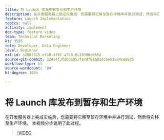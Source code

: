```yaml
---
title: 将 Launch 库发布到暂存和生产环境
description: 在开发服务器上锁定实施后，您需要将它移至暂存环境中并进行测试，然后将它移至生产环境。 本视频分步说明了此过程。
feature: Launch Implementation
topics: null
activity: implement
doc-type: feature video
team: Technical Marketing
kt: 3595
role: Developer, Data Engineer
level: Beginner
exl-id: a2805315-ef40-4f8f-a730-8c29596e6652
source-git-commit: 32424f3f2b05952fe4df9ea91dcbe51684cee905
workflow-type: ht
source-wordcount: '94'
ht-degree: 100%

---
```


# 将 Launch 库发布到暂存和生产环境

在开发服务器上完成实施后，您需要将它移至暂存环境中并进行测试，然后将它移至生产环境。 本视频分步说明了此过程。

>[!VIDEO](https://video.tv.adobe.com/v/28777/?quality=12)
